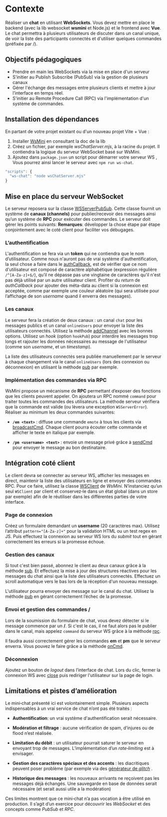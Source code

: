 # Contexte

Réaliser un **chat** en utilisant **WebSockets**. Vous devez mettre en place le backend (avec la lib websocket **wsmini**  et Node.js) et le frontend avec **Vue**. Le chat permettra à plusieurs utilisateurs de discuter dans un canal unique, de voir la liste des participants connectés et d'utiliser quelques commandes (préfixée par /).

## Objectifs pédagogiques

- Prendre en main les WebSockets via la mise en place d'un serveur    
- S'initier au Publish Subscribe (PubSub) via la gestion de plusieurs canaux 
- Gérer l'échange des messages entre plusieurs clients et mettre à jour l’interface en temps réel.    
- S'initier au Remote Procedure Call (RPC) via l'implémentation d'un système de commandes.    

## Installation des dépendances

En partant de votre projet existant ou d'un nouveau projet Vite + Vue : 
1.  Installer [WsMini](https://github.com/Chabloz/WsMini) en consultant la doc de la lib
2. Créez un fichier, par exemple *wsChatServer.mjs*, à la racine du projet. Il contiendra la logique du serveur WebSocket basé sur WsMini.
3. Ajoutez dans `package.json` un script pour démarrer votre serveur WS , Vous pourrez ainsi lancer le serveur avec `npm run ws-chat`.
```js
"scripts": {
  "ws-chat": "node wsChatServer.mjs"
}
```

## Mise en place du serveur WebSocket

Le serveur reposera sur la classe [WSServerPubSub](https://github.com/Chabloz/WsMini/blob/main/docs/api/WSServerPubSub.md). Cette classe fournit un système de **canaux (channels)** pour publier/recevoir des messages ainsi qu’un système de **RPC** pour exécuter des commandes. Le serveur doit gérer les points suivants:
**Remarques**:  développer la chose étape par étape  conjointement avec le coté client pour faciliter vos débugages.

### L’authentification 
L'authentification se fera via un **token** qui ne contiendra que le nom d’utilisateur. Comme nous n'auront pas de vrai système d'authentification, la seul chose a faire dans le [authCallback](https://github.com/Chabloz/WsMini/blob/main/docs/api/WSServerPubSub.md#new-wsserverpubsuboptions), est de vérifier que ce nom d'utilisateur est composé de caractère alphabétique (expression régulière `/^[A-Za-z]+$/`), qu’il ne dépasse pas une vingtaine de caractères qu'il n'est pas déjà utilisé par un autre utilisateur client. Profiter du *return* de *authCallback* pour ajouter des méta-data au client si la connexion est acceptée, comme par exemple une couleur aléatoire (qui sera utilisée pour l’affichage de son *username* quand il enverra des messages).

### Les canaux    
Le serveur fera la création de deux canaux : un canal `chat` pour les messages publics et un canal `onlineUsers` pour envoyer la liste des utilisateurs connectés. Utilisez  la méthode [addChannel](https://github.com/Chabloz/WsMini/blob/main/docs/api/WSServerPubSub.md#addchannelname-options) avec les bonnes options. Utilisez un *hook* (option `hookPub`) pour interdire les messages trop longs et rajouter les données nécessaires au message de l'utilisateur (comme son *username*, et un *timestamp*).

La liste des utilisateurs connectés sera publiée manuellement par le serveur à chaque changement via le canal `onlineUsers` (lors des connexion ou déconnexion) en utilisant la méthode [pub](https://github.com/Chabloz/WsMini/blob/main/docs/api/WSServerPubSub.md#pubchanname-msg) par exemple.

    
### Implémentation des commandes via RPC

WsMini propose un mécanisme de **RPC** permettant d’exposer des fonctions que les clients peuvent appeler. On ajoutera un RPC nommé `command` pour traiter toutes les commandes des utilisateurs. La méthode serveur vérifiera que la commande est valide (ou lèvera une exception `WSServerError`). Réaliser au minimum les deux commandes suivantes: 

-   **`/em <text>`** : diffuse une commande `emote` à tous les clients via [broadcastCmd](https://github.com/Chabloz/WsMini/blob/main/docs/api/WSServerPubSub.md#broadcastcmdcmd-data). Chaque client pourra écouter cette commande et afficher le texte en italique par exemple.
    
-   **`/pm <username> <text>`** : envoie un message privé grâce à [sendCmd](https://github.com/Chabloz/WsMini/blob/main/docs/api/WSServerPubSub.md#sendcmdclient-cmd-data) pour envoyer le message au bon destinataire.

## Intégration coté client

Le client devra se connecter au serveur WS, afficher les messages en direct, maintenir la liste des utilisateurs en ligne et envoyer des commandes RPC. Pour ce faire, utilisez la classe [WSClient](https://github.com/Chabloz/WsMini/blob/main/docs/api/WSClient.md) de *WsMini*. N’instanciez qu’un seul `WSClient` par client et conservez‑le dans un état global (dans un store par exemple) afin de le réutiliser dans les différentes parties de votre interface.

### Page de connexion

Créez un formulaire demandant un **username** (20 caractères max). Utilisez l’attribut `pattern="[A-Za-z]+"` pour la validation HTML ou un test regex en JS. Puis effectuez la connexion au serveur WS lors du *submit* tout en gérant correctement les erreurs si la promesse échoue.

### Gestion des canaux

 Si tout c'est bien passé, abonnez le client au deux canaux grâce à la méthode [sub](https://github.com/Chabloz/WsMini/blob/main/docs/api/WSClient.md#subchan-callback-timeout). Et effectuez la mise à jour des structures réactives pour les messages du chat ainsi que la liste des utilisateurs connectés. Effectuez un scroll automatique vers le bas lors de la réception d'un nouveau message. 

L'utilisateur pourra envoyer des message sur le canal du chat. Utilisez la méthode [pub](https://github.com/Chabloz/WsMini/blob/main/docs/api/WSClient.md#pubchan-msg-timeout) en gérant  correctement l’échec de la promesse.
 
### Envoi et gestion des commandes /

Lors de la soumission du formulaire de chat, vous devez détecter si le message commence par un **/**.
Si c'est le cas, il ne faut alors pas le publier dans le canal, mais appelez  `command` du serveur WS grâce à la méthode [rpc](https://github.com/Chabloz/WsMini/blob/main/docs/api/WSClient.md#rpcname-data-timeout).

Il faudra aussi correctement gérer les commandes **em** et **pm** que le serveur enverra. Vous pouvez le faire grâce a la méthode [onCmd](https://github.com/Chabloz/WsMini/blob/main/docs/api/WSClient.md#oncmdcmd-callback).

### Déconnexion

Ajoutez un bouton de *logout* dans l’interface de chat. Lors du clic, fermer la connexion WS avec [close](https://github.com/Chabloz/WsMini/blob/main/docs/api/WSClient.md#close) puis rediriger l'utilisateur sur la page de login.

## Limitations et pistes d’amélioration

Le mini‑chat présenté ici est volontairement simple. Plusieurs aspects indispensables à un vrai service de chat n’ont pas été traités :

- **Authentification**: un vrai système d'authentification serait nécessaire.

-   **Modération et filtrage** : aucune vérification de spam, d’injures ou de flood n’est réalisée.
    
-   **Limitation du débit** : un utilisateur pourrait saturer le serveur en envoyant trop de messages. L’implémentation d’un *rate‑limiting* est à envisager.
    
-   **Gestion des caractères spéciaux et des accents** : les diacritiques peuvent poser problème (par exemple via des [générateur de *glitch*](https://zalgo.org/) . 

-   **Historique des messages** : les nouveaux arrivants ne reçoivent pas les messages déjà échangés. Une sauvegarde en base de données serait nécessaire (et serait aussi utile a la modération)    

Ces limites montrent que ce mini‑chat n’a pas vocation à être utilisé en production. Il s’agit d’un exercice pour découvrir les *WebSocket* et des concepts comme *PubSub* et *RPC*.


